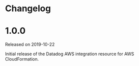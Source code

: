 # Changelog

# 1.0.0

Released on 2019-10-22

Initial release of the Datadog AWS integration resource for AWS CloudFormation.
